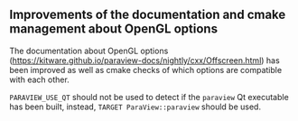 ## Improvements of the documentation and cmake management about OpenGL options ##

The documentation about OpenGL options (https://kitware.github.io/paraview-docs/nightly/cxx/Offscreen.html)
has been improved as well as cmake checks of which options are compatible with each other.

`PARAVIEW_USE_QT` should not be used to detect if the `paraview` Qt executable
has been built, instead, `TARGET ParaView::paraview` should be used.
